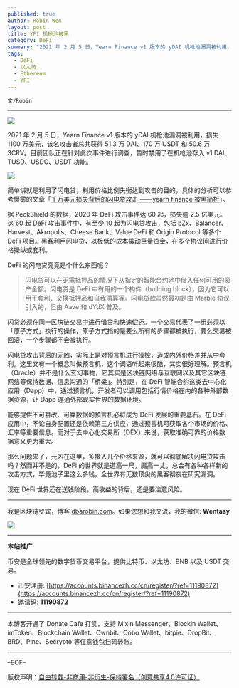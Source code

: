 ```yaml
---
published: true
author: Robin Wen
layout: post
title: YFI 机枪池被黑
category: DeFi
summary: "2021 年 2 月 5 日，Yearn Finance v1 版本的 yDAI 机枪池漏洞被利用，损失 1100 万美元，该名攻击者总共获得 51.3 万 DAI、170 万 USDT 和 50.6 万 3CRV。目前团队正在针对此次事件进行调查，暂时禁用了在机枪池存入 v1 DAI、TUSD、USDC、USDT 功能。那么问题来了，元凶在这里，多接入几个价格来源，就可以彻底解决闪电贷攻击吗？然而并不是的，DeFi 的世界就是道高一尺，魔高一丈，总会有各种各样新的攻击方式，毕竟池子里这么多钱，全世界有无数顶尖的黑客彻夜在研究漏洞。现在 DeFi 世界还在送钱阶段，高收益的背后，还是要注意风险。"
tags:
  - DeFi
  - 以太坊
  - Ethereum
  - YFI
---
```


`文/Robin`

***

![](https://cdn.dbarobin.com/qiyw4zp.png)

2021 年 2 月 5 日，Yearn Finance v1 版本的 yDAI 机枪池漏洞被利用，损失 1100 万美元，该名攻击者总共获得 51.3 万 DAI、170 万 USDT 和 50.6 万 3CRV。目前团队正在针对此次事件进行调查，暂时禁用了在机枪池存入 v1 DAI、TUSD、USDC、USDT 功能。

![](https://cdn.dbarobin.com/oywoiws.png)

简单讲就是利用了闪电贷，利用价格比例失衡达到攻击的目的，具体的分析可以参考慢雾的文章「[千万美元损失背后的闪电贷攻击 ——yearn finance 被黑简析](https://mp.weixin.qq.com/s/_0Q3-rXBRGxViZbxH6Wsbg)」。

据 PeckShield 的数据，2020 年 DeFi 攻击事件达 60 起，损失逾 2.5 亿美元。这 60 起 DeFi 攻击事件中，有⾄少 10 起为闪电贷攻击，包括 bZx、Balancer、Harvest、Akropolis、Cheese Bank、Value DeFi 和 Origin Protocol 等多个 DeFi 项⽬。黑客利⽤闪电贷，以极低的成本撬动巨量资⾦，在多个协议间进⾏价格操纵或套利。

DeFi 的闪电贷究竟是个什么东西呢？

> 闪电贷可以在无需抵押品的情况下从指定的智能合约池中借入任何可用的资产金额。闪电贷是 DeFi 中有用的一个构件（building block），因为它可以用于套利、交换抵押品和自我清算等。闪电贷款虽然最初是由 Marble 协议引入的，但由 Aave 和 dYdX 普及。

闪贷必须在同一区块链交易中进行借贷和快速偿还。一个交易代表了一组必须以「原子方式」执行的操作，原子方式指的是要么所有的步骤都被执行，要么交易被回滚，一个步骤都不会被执行。

闪电贷攻击背后的元凶，实际上是对预言机进行操控，造成内外价格差并从中套利。这里又有一个概念叫做预言机，这个词语听起来很酷，其实很好理解。预言机（Oracle）并不是什么玄幻事物，它其实是区块链网络与互联网以及其它区块链网络等保持数据、信息沟通的「桥梁」。特别是，在 DeFi 智能合约这类去中心化应用（Dapp）中，通过预言机，开发者可以调用包括行情价格在内的各种外部数据资源，让 Dapp 连通外部现实世界的数据环境。

能够提供不可篡改、可靠数据的预言机必将成为 DeFi 发展的重要基石。在 DeFi 应用中，不论自身配置还是依赖第三方供应，通过预言机可获取各个市场的价格、汇率等重要信息。而对于去中心化交易所（DEX）来说，获取准确可靠的价格数据意义更为重大。

那么问题来了，元凶在这里，多接入几个价格来源，就可以彻底解决闪电贷攻击吗？然而并不是的，DeFi 的世界就是道高一尺，魔高一丈，总会有各种各样新的攻击方式，毕竟池子里这么多钱，全世界有无数顶尖的黑客彻夜在研究漏洞。

现在 DeFi 世界还在送钱阶段，高收益的背后，还是要注意风险。

***

我是区块链罗宾，博客 [dbarobin.com](https://dbarobin.com/)。如果您想和我交流，我的微信: **Wentasy**

![](https://cdn.dbarobin.com/v4yywe2.png)

***

**本站推广**

币安是全球领先的数字货币交易平台，提供比特币、以太坊、BNB 以及 USDT 交易。

* 币安注册: [https://accounts.binancezh.cc/cn/register/?ref=11190872](https://accounts.binancezh.cc/cn/register/?ref=11190872)
* 邀请码: **11190872**

***

本博客开通了 Donate Cafe 打赏，支持 Mixin Messenger、Blockin Wallet、imToken、Blockchain Wallet、Ownbit、Cobo Wallet、bitpie、DropBit、BRD、Pine、Secrypto 等任意钱包扫码转账。

<center>
    <div class="--donate-button"
         data-button-id="f8b9df0d-af9a-460d-8258-d3f435445075"
    ></div>
</center>

***

–EOF–

版权声明：[自由转载-非商用-非衍生-保持署名（创意共享4.0许可证）](http://creativecommons.org/licenses/by-nc-nd/4.0/deed.zh)